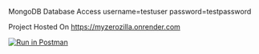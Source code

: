MongoDB Database Access
username=testuser
password=testpassword

Project Hosted On https://myzerozilla.onrender.com

[![Run in Postman](https://run.pstmn.io/button.svg)](https://app.getpostman.com/run-collection/23008287-b5f658b2-f0fa-43f5-9752-888f0b1156b8?action=collection%2Ffork&collection-url=entityId%3D23008287-b5f658b2-f0fa-43f5-9752-888f0b1156b8%26entityType%3Dcollection%26workspaceId%3Dc795e9ef-3e1d-49aa-9be8-c60942031a4c)
